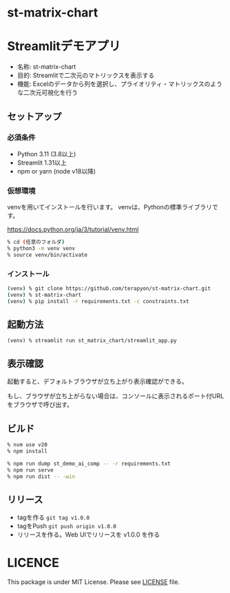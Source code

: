# st-matrix-chart

# Streamlitデモアプリ

- 名称: st-matrix-chart
- 目的: Streamlitで二次元のマトリックスを表示する
- 機能: Excelのデータから列を選択し、プライオリティ・マトリックスのような二次元可視化を行う

## セットアップ

### 必須条件

- Python 3.11 (3.8以上)
- Streamlit 1.31以上
- npm or yarn (node v18以降)

### 仮想環境

venvを用いてインストールを行います。
venvは、Pythonの標準ライブラリです。

https://docs.python.org/ja/3/tutorial/venv.html


```sh
% cd (任意のフォルダ)
% python3 -m venv venv
% source venv/bin/activate
```

### インストール

```sh
(venv) % git clone https://github.com/terapyon/st-matrix-chart.git
(venv) % st-matrix-chart
(venv) % pip install -r requirements.txt -c constraints.txt
```

## 起動方法

```
(venv) % streamlit run st_matrix_chart/streamlit_app.py
```

## 表示確認

起動すると、デフォルトブラウザが立ち上がり表示確認ができる。

もし、ブラウザが立ち上がらない場合は、コンソールに表示されるポート付URLをブラウザで呼び出す。


## ビルド 

```sh
% nvm use v20
% npm install
```

```sh
% npm run dump st_demo_ai_comp -- -r requirements.txt
% npm run serve
% npm run dist -- -win
```

## リリース

- tagを作る `git tag v1.0.0`
- tagをPush `git push origin v1.0.0`
- リリースを作る。Web UIでリリースを v1.0.0 を作る

# LICENCE

This package is under MIT License.
Please see [LICENSE](LICENSE) file.
